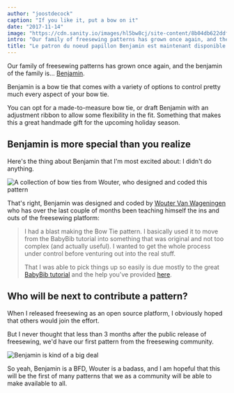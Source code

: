 ```yaml
---
author: "joostdecock"
caption: "If you like it, put a bow on it"
date: "2017-11-14"
image: "https://cdn.sanity.io/images/hl5bw8cj/site-content/8b04db622ddf3bff6e2d66a5305903a0e96edd58-2000x1333.jpg"
intro: "Our family of freesewing patterns has grown once again, and the benjamin of the family is... Benjamin ."
title: "Le patron du noeud papillon Benjamin est maintenant disponible en version bêta. Et je n'ai rien eu à faire."
---
```


Our family of freesewing patterns has grown once again, and the benjamin of the family is... [Benjamin](/designs/benjamin).

Benjamin is a bow tie that comes with a variety of options to control pretty much every aspect of your bow tie.

You can opt for a made-to-measure bow tie, or draft Benjamin with an adjustment ribbon to allow some flexibility in the fit. Something that makes this a great handmade gift for the upcoming holiday season.

## Benjamin is more special than you realize

Here's the thing about Benjamin that I'm most excited about: I didn't do anything.

![A collection of bow ties from Wouter, who designed and coded this pattern](https://posts.freesewing.org/uploads/bowties_4f3e05ec53.jpg)

That's right, Benjamin was designed and coded by [Wouter Van Wageningen](/users/xdpug) who has over the last couple of months been teaching himself the ins and outs of the freesewing platform:

> I had a blast making the Bow Tie pattern. I basically used it to move from the BabyBib tutorial into something that was original and not too complex (and actually useful). I wanted to get the whole process under control before venturing out into the real stuff. 
> 
> That I was able to pick things up so easily is due mostly to the great [BabyBib tutorial](https://freesewing.org/tutorials/pattern-design/) and the help you've provided [here](https://discord.freesewing.org).

## Who will be next to contribute a pattern?

When I released freesewing as an open source platform, I obviously hoped that others would join the effort.

But I never thought that less than 3 months after the public release of freesewing, we'd have our first pattern from the freesewing community.

![Benjamin is kind of a big deal](https://posts.freesewing.org/uploads/giphy_7a40f62815.gif)

So yeah, Benjamin is a BFD, Wouter is a badass, and I am hopeful that this will be the first of many patterns that we as a community will be able to make available to all.

